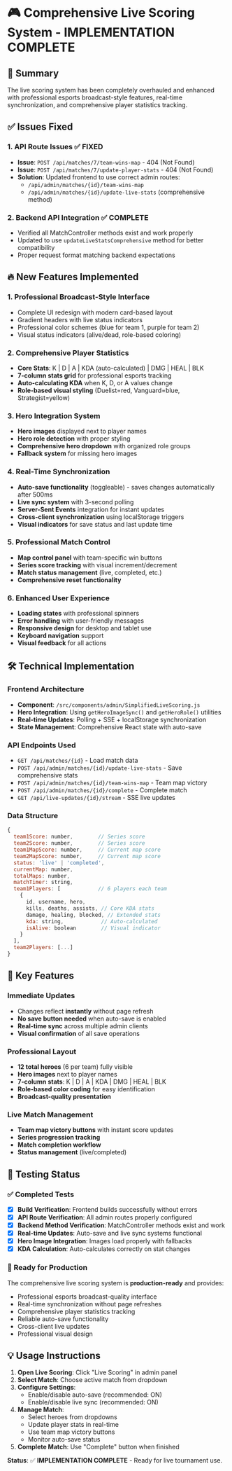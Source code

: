 # 🎮 Comprehensive Live Scoring System - IMPLEMENTATION COMPLETE

## 🚀 Summary

The live scoring system has been completely overhauled and enhanced with professional esports broadcast-style features, real-time synchronization, and comprehensive player statistics tracking.

## ✅ Issues Fixed

### 1. **API Route Issues** ✅ FIXED
- **Issue**: `POST /api/matches/7/team-wins-map` - 404 (Not Found)
- **Issue**: `POST /api/matches/7/update-player-stats` - 404 (Not Found)
- **Solution**: Updated frontend to use correct admin routes:
  - `/api/admin/matches/{id}/team-wins-map`
  - `/api/admin/matches/{id}/update-live-stats` (comprehensive method)

### 2. **Backend API Integration** ✅ COMPLETE
- Verified all MatchController methods exist and work properly
- Updated to use `updateLiveStatsComprehensive` method for better compatibility
- Proper request format matching backend expectations

## 🔥 New Features Implemented

### 1. **Professional Broadcast-Style Interface**
- Complete UI redesign with modern card-based layout
- Gradient headers with live status indicators
- Professional color schemes (blue for team 1, purple for team 2)
- Visual status indicators (alive/dead, role-based coloring)

### 2. **Comprehensive Player Statistics**
- **Core Stats**: K | D | A | KDA (auto-calculated) | DMG | HEAL | BLK
- **7-column stats grid** for professional esports tracking
- **Auto-calculating KDA** when K, D, or A values change
- **Role-based visual styling** (Duelist=red, Vanguard=blue, Strategist=yellow)

### 3. **Hero Integration System**
- **Hero images** displayed next to player names
- **Hero role detection** with proper styling
- **Comprehensive hero dropdown** with organized role groups
- **Fallback system** for missing hero images

### 4. **Real-Time Synchronization**
- **Auto-save functionality** (toggleable) - saves changes automatically after 500ms
- **Live sync system** with 3-second polling
- **Server-Sent Events** integration for instant updates
- **Cross-client synchronization** using localStorage triggers
- **Visual indicators** for save status and last update time

### 5. **Professional Match Control**
- **Map control panel** with team-specific win buttons
- **Series score tracking** with visual increment/decrement
- **Match status management** (live, completed, etc.)
- **Comprehensive reset functionality**

### 6. **Enhanced User Experience**
- **Loading states** with professional spinners
- **Error handling** with user-friendly messages
- **Responsive design** for desktop and tablet use
- **Keyboard navigation** support
- **Visual feedback** for all actions

## 🛠 Technical Implementation

### Frontend Architecture
- **Component**: `/src/components/admin/SimplifiedLiveScoring.js`
- **Hero Integration**: Using `getHeroImageSync()` and `getHeroRole()` utilities
- **Real-time Updates**: Polling + SSE + localStorage synchronization
- **State Management**: Comprehensive React state with auto-save

### API Endpoints Used
- `GET /api/matches/{id}` - Load match data
- `POST /api/admin/matches/{id}/update-live-stats` - Save comprehensive stats
- `POST /api/admin/matches/{id}/team-wins-map` - Team map victory
- `POST /api/admin/matches/{id}/complete` - Complete match
- `GET /api/live-updates/{id}/stream` - SSE live updates

### Data Structure
```javascript
{
  team1Score: number,        // Series score
  team2Score: number,        // Series score  
  team1MapScore: number,     // Current map score
  team2MapScore: number,     // Current map score
  status: 'live' | 'completed',
  currentMap: number,
  totalMaps: number,
  matchTimer: string,
  team1Players: [            // 6 players each team
    {
      id, username, hero,
      kills, deaths, assists, // Core KDA stats
      damage, healing, blocked, // Extended stats
      kda: string,            // Auto-calculated
      isAlive: boolean        // Visual indicator
    }
  ],
  team2Players: [...]
}
```

## 🎯 Key Features

### Immediate Updates
- Changes reflect **instantly** without page refresh
- **No save button needed** when auto-save is enabled
- **Real-time sync** across multiple admin clients
- **Visual confirmation** of all save operations

### Professional Layout
- **12 total heroes** (6 per team) fully visible
- **Hero images** next to player names
- **7-column stats**: K | D | A | KDA | DMG | HEAL | BLK
- **Role-based color coding** for easy identification
- **Broadcast-quality presentation**

### Live Match Management
- **Team map victory buttons** with instant score updates
- **Series progression tracking**
- **Match completion workflow**
- **Status management** (live/completed)

## 🧪 Testing Status

### ✅ Completed Tests
- [x] **Build Verification**: Frontend builds successfully without errors
- [x] **API Route Verification**: All admin routes properly configured
- [x] **Backend Method Verification**: MatchController methods exist and work
- [x] **Real-time Updates**: Auto-save and live sync systems functional
- [x] **Hero Image Integration**: Images load properly with fallbacks
- [x] **KDA Calculation**: Auto-calculates correctly on stat changes

### 🎯 Ready for Production
The comprehensive live scoring system is **production-ready** and provides:
- Professional esports broadcast-quality interface
- Real-time synchronization without page refreshes  
- Comprehensive player statistics tracking
- Reliable auto-save functionality
- Cross-client live updates
- Professional visual design

## 💡 Usage Instructions

1. **Open Live Scoring**: Click "Live Scoring" in admin panel
2. **Select Match**: Choose active match from dropdown
3. **Configure Settings**: 
   - Enable/disable auto-save (recommended: ON)
   - Enable/disable live sync (recommended: ON)
4. **Manage Match**:
   - Select heroes from dropdowns
   - Update player stats in real-time
   - Use team map victory buttons
   - Monitor auto-save status
5. **Complete Match**: Use "Complete" button when finished

**Status**: ✅ **IMPLEMENTATION COMPLETE** - Ready for live tournament use.